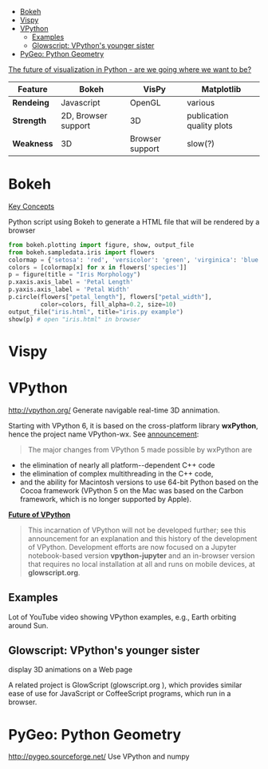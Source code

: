 <!-- TOC -->

- [Bokeh](#bokeh)
- [Vispy](#vispy)
- [VPython](#vpython)
    - [Examples](#examples)
    - [Glowscript: VPython's younger sister](#glowscript-vpythons-younger-sister)
- [PyGeo: Python Geometry](#pygeo-python-geometry)

<!-- /TOC -->

[The future of visualization in Python - are we going where we want to be?](http://www.almarklein.org/future_vis.html)

Feature | Bokeh | VisPy | Matplotlib
---------|----------|---------|---------
 **Rendeing** | Javascript | OpenGL | various
 **Strength** | 2D, Browser support | 3D | publication quality plots
 **Weakness** | 3D | Browser support| slow(?)


# Bokeh

[Key Concepts](http://bokeh.pydata.org/en/latest/docs/user_guide/concepts.html)

Python script using Bokeh to generate a HTML file that will be rendered by a browser

```python
from bokeh.plotting import figure, show, output_file
from bokeh.sampledata.iris import flowers
colormap = {'setosa': 'red', 'versicolor': 'green', 'virginica': 'blue'}
colors = [colormap[x] for x in flowers['species']]
p = figure(title = "Iris Morphology")
p.xaxis.axis_label = 'Petal Length'
p.yaxis.axis_label = 'Petal Width'
p.circle(flowers["petal_length"], flowers["petal_width"],
         color=colors, fill_alpha=0.2, size=10)
output_file("iris.html", title="iris.py example")
show(p) # open "iris.html" in browser
```

# Vispy

# VPython
http://vpython.org/
Generate navigable real-time 3D annimation.

 Starting with VPython 6, it is based on the cross-platform library **wxPython**, hence the project name VPython-wx. See [announcement](http://vpython.org/contents/new_features.html):
 >The major changes from VPython 5 made possible by wxPython are 
 - the elimination of nearly all platform--dependent C++ code
 - the elimination of complex multithreading in the C++ code, 
 - and the ability for Macintosh versions to use 64-bit Python based on the Cocoa framework (VPython 5 on the Mac was based on the Carbon framework, which is no longer supported by Apple).

 [**Future of VPython**](https://github.com/BruceSherwood/vpython-wx)
 >This incarnation of VPython will not be developed further; see this announcement for an explanation and this history of the development of VPython. Development efforts are now focused on a Jupyter notebook-based version **vpython-jupyter** and an in-browser version that requires no local installation at all and runs on mobile devices, at **glowscript.org**.

## Examples

Lot of YouTube video showing VPython examples, e.g., Earth orbiting around Sun.

## Glowscript: VPython's younger sister
display 3D animations on a Web page

A related project is GlowScript (glowscript.org ), which provides similar ease of use for JavaScript or CoffeeScript programs, which run in a browser.

# PyGeo: Python Geometry

http://pygeo.sourceforge.net/
Use VPython and numpy